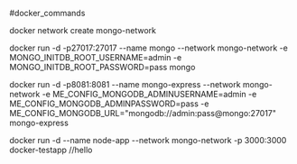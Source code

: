 #docker_commands

docker network create mongo-network

docker run -d -p27017:27017 --name mongo --network mongo-network -e MONGO_INITDB_ROOT_USERNAME=admin -e MONGO_INITDB_ROOT_PASSWORD=pass mongo

docker run -d -p8081:8081 --name mongo-express --network mongo-network -e ME_CONFIG_MONGODB_ADMINUSERNAME=admin -e ME_CONFIG_MONGODB_ADMINPASSWORD=pass -e ME_CONFIG_MONGODB_URL="mongodb://admin:pass@mongo:27017" mongo-express

docker run -d --name node-app --network mongo-network -p 3000:3000 docker-testapp
//hello
